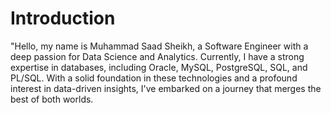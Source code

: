 # Introduction
"Hello, my name is Muhammad Saad Sheikh, a Software Engineer with a deep passion for Data Science and Analytics. Currently, I have a strong expertise in databases, including Oracle, MySQL, PostgreSQL, SQL, and PL/SQL. With a solid foundation in these technologies and a profound interest in data-driven insights, I've embarked on a journey that merges the best of both worlds.
